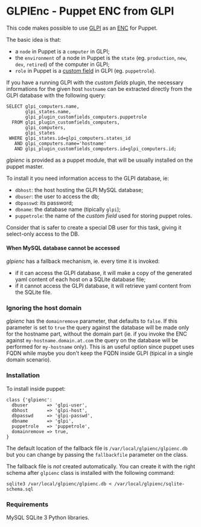 # GLPIEnc - Puppet ENC from GLPI

This code makes possible to use [GLPI](http://www.glpi-project.org/spip.php?lang=en) as an [ENC](https://docs.puppetlabs.com/guides/external_nodes.html) for Puppet.

The basic idea is that:
 
 - a `node` in Puppet is a `computer` in GLPI;
 - the `environment` of a node in Puppet is the `state` (eg. `production`, `new`, `dev`, `retired`) of the computer in GLPI;
 - `role` in Puppet is a [custom field](http://www.glpi-project.org/wiki/doku.php?id=en:plugins:customfields_use) in GLPI (eg. `puppetrole`).

If you have a running GLPI with the *custom fields* plugin,
the necessary informations for the given host `hostname` can be extracted directly from the GLPI database with the following query:

    SELECT glpi_computers.name,
           glpi_states.name,
           glpi_plugin_customfields_computers.puppetrole 
      FROM glpi_plugin_customfields_computers,
           glpi_computers,
           glpi_states
     WHERE glpi_states.id=glpi_computers.states_id
       AND glpi_computers.name='hostname'
       AND glpi_plugin_customfields_computers.id=glpi_computers.id;


*glpienc* is provided as a puppet module, that will be usually installed on the puppet master.

To install it you need information access to the GLPI database, ie:

 - `dbhost`: the host hosting the GLPI MySQL database;
 - `dbuser`: the user to access the db;
 - `dbpasswd`: its password;
 - `dbname`: the database name (tipically `glpi`);
 - `puppetrole`: the name of the *custom field* used for storing puppet roles.

Consider that is safer to create a special DB user for this task, giving it select-only access to the DB.

#### When MySQL database cannot be accessed

*glpienc* has a fallback mechanism, ie. every time it is invoked:
 - if it can access the GLPI database, it will make a copy of the generated yaml content of each host on a SQLite database file;
 - if it cannot access the GLPI database, it will retrieve yaml content from the SQLite file.

### Ignoring the host domain

*glpienc* has the `domainremove` parameter, that defaults to `false`.
If this parameter is set to `true`
the query against the database will be made only for the hostname part, without the domain part (ie. if 
you invoke the ENC against `my-hostname.domain.at.com` the query on the database will be performed for
`my-hostname` only). This is an useful option since puppet uses FQDN while maybe you don't keep the FQDN
inside GLPI (tipical in a single domain scenario).

### Installation

To install inside puppet:

    class {'glpienc':
   	  dbuser       => 'glpi-user',
	  dbhost       => 'glpi-host',
	  dbpasswd     => 'glpi-passwd',
	  dbname       => 'glpi',
	  puppetrole   => 'puppetrole',
	  domainremove => true,
    }

The default location of the fallback file is `/var/local/glpienc/glpienc.db` but you can change by passing
the `fallbackfile` parameter on the class.

The fallback file is *not* created automatically. You can create it with the right schema after `glpienc` class is
installed with the following command:

    sqlite3 /var/local/glpienc/glpienc.db < /var/local/glpienc/sqlite-schema.sql

### Requirements

MySQL SQLite 3 Python libraries.